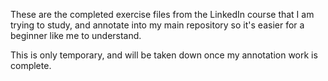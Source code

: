 These are the completed exercise files from the LinkedIn course that I am trying to study, and annotate into my main repository so it's easier for a beginner like me to understand.

This is only temporary, and will be taken down once my annotation work is complete.